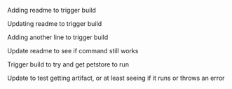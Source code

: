 Adding readme to trigger build

Updating readme to trigger build

Adding another line to trigger build

Update readme to see if command still works

Trigger build to try and get petstore to run

Update to test getting artifact, or at least seeing if it runs or throws an error
